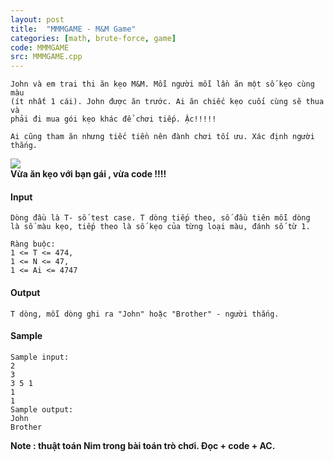 ```yaml
---
layout: post
title:  "MMMGAME - M&M Game"
categories: [math, brute-force, game]
code: MMMGAME
src: MMMGAME.cpp
---
```




  







```
John và em trai thi ăn kẹo M&M. Mỗi người mỗi lần ăn một số kẹo cùng màu 
(ít nhất 1 cái). John được ăn trước. Ai ăn chiếc kẹo cuối cùng sẽ thua và
phải đi mua gói kẹo khác để chơi tiếp. Ặc!!!!! 

Ai cũng tham ăn nhưng tiếc tiền nên đành chơi tối ưu. Xác định người thắng.

```

![](https://vn.spoj.com/../../content/simes:MMMGAME.jpg)  
**Vừa ăn kẹo với bạn gái , vừa code !!!!**

#### Input

```
Dòng đầu là T- số test case. T dòng tiếp theo, số đầu tiên mỗi dòng 
là số màu kẹo, tiếp theo là số kẹo của từng loại màu, đánh số từ 1.

Ràng buộc:
1 <= T <= 474, 
1 <= N <= 47, 
1 <= Ai <= 4747

```

#### Output

```
T dòng, mỗi dòng ghi ra "John" hoặc "Brother" - người thắng.

```

#### Sample

```
Sample input: 
2 
3 
3 5 1 
1 
1 
Sample output: 
John 
Brother 
```

**Note : thuật toán Nim trong bài toán trò chơi. Đọc + code + AC.**

<!--more-->

